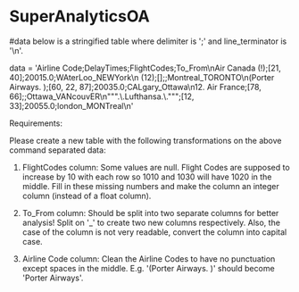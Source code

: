 # SuperAnalyticsOA
#data below is a stringified table where delimiter is ';' and line_terminator is '\n'.

data = 'Airline Code;DelayTimes;FlightCodes;To_From\nAir Canada (!);[21, 40];20015.0;WAterLoo_NEWYork\n<Air France> (12);[];;Montreal_TORONTO\n(Porter Airways. );[60, 22, 87];20035.0;CALgary_Ottawa\n12. Air France;[78, 66];;Ottawa_VANcouvER\n""".\\.Lufthansa.\\.""";[12, 33];20055.0;london_MONTreal\n'

Requirements:

Please create a new table with the following transformations on the above command separated data:

1. FlightCodes column: Some values are null. Flight Codes are supposed to increase by 10 with each row so 1010 and 1030 will have 1020 in the middle. Fill in these missing numbers and make the column an integer column (instead of a float column).

2. To_From column: Should be split into two separate columns for better analysis! Split on '_' to create two new columns respectively. 
Also, the case of the column is not very readable, convert the column into capital case.

3. Airline Code column: Clean the Airline Codes to have no punctuation except spaces in the middle. E.g. '(Porter Airways. )' should become 'Porter Airways'.
